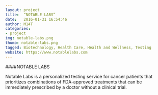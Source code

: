 ```yaml
---
layout: project
title:  “NOTABLE LABS”
date:   2016-01-31 16:54:46
author: M14T
categories:
- project
img: notable-labs.png
thumb: notable-labs.png
tagged: Biotechnology, Health Care, Health and Wellness, Testing
website: https://www.notablelabs.com
---
```

####NOTABLE LABS

Notable Labs is a personalized testing service for cancer patients that prioritizes combinations of FDA-approved treatments that can be immediately prescribed by a doctor without a clinical trial.